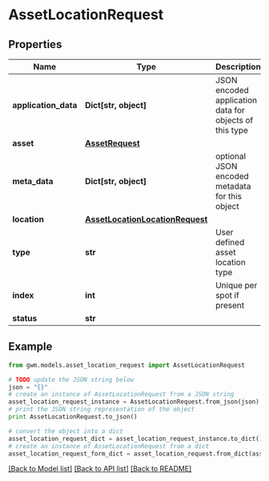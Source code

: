 # AssetLocationRequest


## Properties
Name | Type | Description | Notes
------------ | ------------- | ------------- | -------------
**application_data** | **Dict[str, object]** | JSON encoded application data for objects of this type | [optional] 
**asset** | [**AssetRequest**](AssetRequest.md) |  | 
**meta_data** | **Dict[str, object]** | optional JSON encoded metadata for this object | [optional] 
**location** | [**AssetLocationLocationRequest**](AssetLocationLocationRequest.md) |  | 
**type** | **str** | User defined asset location type | [optional] 
**index** | **int** | Unique per spot if present | [optional] 
**status** | **str** |  | [optional] 

## Example

```python
from gwm.models.asset_location_request import AssetLocationRequest

# TODO update the JSON string below
json = "{}"
# create an instance of AssetLocationRequest from a JSON string
asset_location_request_instance = AssetLocationRequest.from_json(json)
# print the JSON string representation of the object
print AssetLocationRequest.to_json()

# convert the object into a dict
asset_location_request_dict = asset_location_request_instance.to_dict()
# create an instance of AssetLocationRequest from a dict
asset_location_request_form_dict = asset_location_request.from_dict(asset_location_request_dict)
```
[[Back to Model list]](../README.md#documentation-for-models) [[Back to API list]](../README.md#documentation-for-api-endpoints) [[Back to README]](../README.md)


